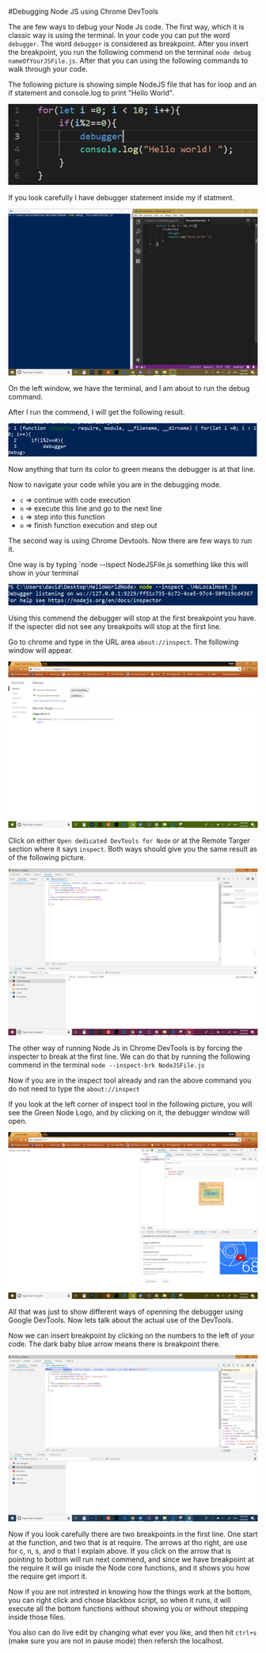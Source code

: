 #Debugging Node JS using Chrome DevTools 

The are few ways to debug your Node Js code. 
The first way, which it is classic way is using the terminal. 
In your code you can put the word `debugger`. The word `debugger` is considered as breakpoint. After you insert the breakpoint, you run the following commend on the terminal `node debug nameOfYourJSFile.js`. After that you can using the following commands to walk through your code.

The following picture is showing simple NodeJS file that has for loop and an if statement and console.log to print "Hello World".


![Simple JS File](images/forLoopJS.png)

If you look carefully I have debugger statement inside my if statment. 

![Terminal With code](images/TerminalWithDebug.png)

On the left window, we have the terminal, and I am about to run the debug command. 

After I run the commend, I will get the following result.

![first run](images/firstRun.PNG)

Now anything that turn its color to green means the debugger is at that line. 

Now to navigate your code while you are in the debugging mode.
* `c` => continue with code execution
* `n` => execute this line and go to the next line
* `s` => step into this function
* `o` => finish function execution and step out

The second way is using Chrome Devtools. Now there are few ways to run it. 

One way is by typing `node --ispect NodeJSFile.js something like this will show in your terminal

![WS link](images/WSLink.png)

Using this commend the debugger will stop at the first breakpoint you have. If the ispecter did not see any breakpoits will stop at the first line. 

Go to chrome and type in the URL area `about://inspect`. The following window will appear. 

![Node Window](images/NodeWIndow.png)

Click on either `Open dedicated DevTools for Node` or at the Remote Targer section where it says `inspect`. Both ways should give you the same result as of the following picture. 

![Node Js in DevTools](images/NodeJSinDevTool.png)

The other way of running Node Js in Chrome DevTools is by forcing the inspecter to break at the first line. We can do that by running the following commend in the terminal `node --inspect-brk NodeJSFile.js` 

Now if you are in the inspect tool already and ran the above command you do not need to type the `about://inspect` 

If you look at the left corner of inspect tool in the following picture, you will see the Green Node Logo, and by clicking on it, the debugger window will open. 

![Node Inside Inspect](images/NodeFromInspect.png)

All that was just to show different ways of openning the debugger using Google DevTools. Now lets talk about the actual use of the DevTools. 

Now we can insert breakpoint by clicking on the numbers to the left of your code. The dark baby blue arrow means there is breakpoint there. 

![Break Point](images/breakpoint.png)

Now if you look carefully there are two breakpoints in the first line. One start at the function, and two that is at require. The arrows at tho right, are use for c, n, s, and o that I explain above. If you click on the arrow that is pointing to bottom will run next commend, and since we have breakpoint at the require it will go inisde the Node core functions, and it shows you how the require get import it.

Now if you are not intrested in knowing how the things work at the bottom, you can right click and chose blackbox script, so when it runs, it will execute all the bottom functions without showing you or without stepping inside those files. 

You also can do live edit by changing what ever you like, and then hit `ctrl+s` (make sure you are not in pause mode) then refersh the localhost. 



